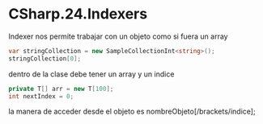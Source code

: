 # CSharp.24.Indexers

Indexer nos permite trabajar con un objeto como si fuera un array
```csharp
var stringCollection = new SampleCollectionInt<string>();
stringCollection[0];
```

dentro de la clase debe tener un array y un indice
```csharp
private T[] arr = new T[100];
int nextIndex = 0;
```

la manera de acceder desde el objeto es nombreObjeto[/brackets/indice];
